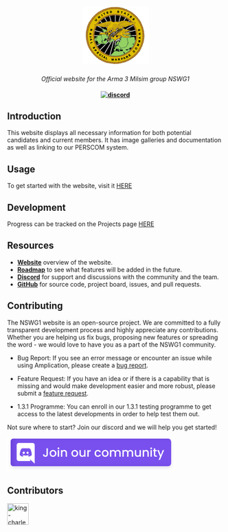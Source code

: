 <h1 align="center">
    <a href="https://nswg1.com">
    <img src="images/nsw.png">
    </a>
</h1>

<p align="center">
  <i align="center">Official website for the Arma 3 Milsim group NSWG1</i>
</p>

<h4 align="center">
  <a href="https://https://discord.com/invite/xTGT2auk">
    <img src="https://img.shields.io/badge/discord-7289da.svg?style=flat-square&logo=discord" alt="discord" style="height: 20px;">
  </a>
</h4>

## Introduction

This website displays all necessary information for both potential candidates and current members. It has image galleries and documentation as well as linking to our PERSCOM system.

## Usage 

To get started with the website, visit it <a href="https://nswg1.com">HERE</a>

## Development

Progress can be tracked on the Projects page <a href="https://github.com/users/KingCharlesVI/projects/4/views/1">HERE</a>

## Resources

- **[Website](https://nswg1.com)** overview of the website.
- **[Roadmap](https://github.com/users/KingCharlesVI/projects/4/views/1)** to see what features will be added in the future.
- **[Discord](https://discord.com/invite/xTGT2auk)** for support and discussions with the community and the team.
- **[GitHub](https://github.com/KingCharlesVI/NSW-Group-1-Ver)** for source code, project board, issues, and pull requests.

<a name="contributing_anchor"></a>
## Contributing

The NSWG1 website is an open-source project. We are committed to a fully transparent development process and highly appreciate any contributions. Whether you are helping us fix bugs, proposing new features or spreading the word - we would love to have you as a part of the NSWG1 community.

- Bug Report: If you see an error message or encounter an issue while using Amplication, please create a [bug report](https://github.com/KingCharlesVI/NSW-Group-1-Ver2/issues/new).

- Feature Request: If you have an idea or if there is a capability that is missing and would make development easier and more robust, please submit a [feature request](https://github.com/KingCharlesVI/NSW-Group-1-Ver2/issues/new).

- 1.3.1 Programme: You can enroll in our 1.3.1 testing programme to get access to the latest developments in order to help test them out.

Not sure where to start? Join our discord and we will help you get started!

<a href="(https://discord.com/invite/xTGT2auk)"><img src="/images/discord_banner_purple.svg" /></a>

## Contributors

<!---
npx contributor-faces --exclude "*bot*" --limit 70 --repo "https://github.com/amplication/amplication"

change the height and width for each of the contributors from 80 to 50.
--->

[//]: contributor-faces
<a href="https://github.com/KingCharlesVI"><img src="https://avatars.githubusercontent.com/u/89871965?v=4" title="king-charles-vi" width="50" height="50"></a>

[//]: contributor-faces
